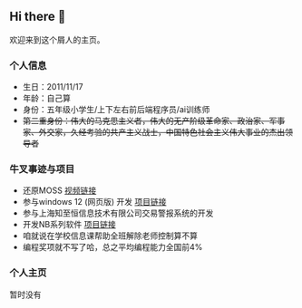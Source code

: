 ## Hi there 👋
欢迎来到这个屑人的主页。

### 个人信息
- 生日：2011/11/17
- 年龄：自己算
- 身份：五年级小学生/上下左右前后端程序员/ai训练师
- ~~第二重身份：伟大的马克思主义者，伟大的无产阶级革命家、政治家、军事家、外交家，久经考验的共产主义战士，中国特色社会主义伟大事业的杰出领导者~~
### 牛叉事迹与项目
- 还原MOSS [视频链接](https://www.bilibili.com/video/BV1Dh411g7aR/?spm_id_from=333.999.0.0)
- 参与windows 12 (网页版) 开发 [项目链接](https://github.com/tjy-gitnub/win12)
- 参与上海知至恒信息技术有限公司交易警报系统的开发
- 开发NB系列软件 [项目链接](https://github.com/NB-Group/NB-software)
- 咱就说在学校信息课帮助全班解除老师控制算不算
- 编程奖项就不写了哈，总之平均编程能力全国前4%

### 个人主页
暂时没有
### 


<!--
**NB-Group/NB-Group** is a ✨ _special_ ✨ repository because its `README.md` (this file) appears on your GitHub profile.

Here are some ideas to get you started:

- 🔭 I’m currently working on ...
- 🌱 I’m currently learning ...
- 👯 I’m looking to collaborate on ...
- 🤔 I’m looking for help with ...
- 💬 Ask me about ...
- 📫 How to reach me: ...
- 😄 Pronouns: ...
- ⚡ Fun fact: ...
-->
